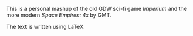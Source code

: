 This is a personal mashup of the old GDW sci-fi game *Imperium* and the more modern *Space Empires: 4x* by GMT.

The text is written using LaTeX.

